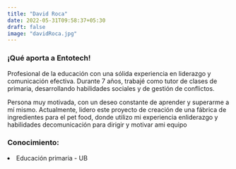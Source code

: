 ```yaml
---
title: "David Roca"
date: 2022-05-31T09:58:37+05:30
draft: false
image: "davidRoca.jpg"
---
```


<h3> ¡Qué aporta a Entotech!</h3>
Profesional de la educación con una sólida experiencia en liderazgo y comunicación efectiva. Durante 7 años, trabajé como tutor de clases de primaria, desarrollando habilidades sociales y de gestión de conflictos.

Persona muy motivada, con un deseo constante de aprender y superarme a mí mismo. Actualmente, lidero este proyecto de creación de una fábrica de ingredientes para el pet food, donde utilizo mi experiencia enliderazgo y habilidades decomunicación para dirigir y motivar ami equipo 

<h3> Conocimiento:</h3>
<li>Educación primaria - UB</li>